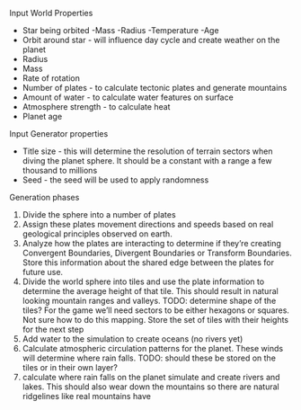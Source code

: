


Input World Properties
* Star being orbited
    -Mass
    -Radius
    -Temperature
    -Age
* Orbit around star - will influence day cycle and create weather on the planet
* Radius
* Mass
* Rate of rotation
* Number of plates - to calculate tectonic plates and generate mountains
* Amount of water - to calculate water features on surface
* Atmosphere strength -  to calculate heat
* Planet age

Input Generator properties
* Title size - this will determine the resolution of terrain sectors when diving the planet sphere. It should be a constant with a range a few thousand to millions
* Seed - the seed will be used to apply randomness 


Generation phases
1) Divide the sphere into a number of plates
2) Assign these plates movement directions and speeds based on real geological principles observed on earth. 
3) Analyze how the plates are interacting to determine if they’re creating Convergent Boundaries, Divergent Boundaries or Transform Boundaries. Store this information about the shared edge between the plates for future use.
4) Divide the world sphere into tiles and use the plate information to determine the average height of that tile. This should result in natural looking mountain ranges and valleys. TODO: determine shape of the tiles? For the game we’ll need sectors to be either hexagons or squares. Not sure how to do this mapping. Store the set of tiles with their heights for the next step
5) Add water to the simulation to create oceans (no rivers yet)
6) Calculate atmospheric circulation patterns for the planet. These winds will determine where rain falls. TODO: should these be stored on the tiles or in their own layer?
7) calculate where rain falls on the planet simulate and create rivers and lakes. This should also wear down the mountains so there are natural ridgelines like real mountains have
